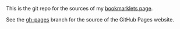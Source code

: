 This is the git repo for the sources of my [bookmarklets page](https://thomasleplus.github.io/bookmarklets).

See the [gh-pages](/tree/gh-pages) branch for the source of the GitHub Pages website.
